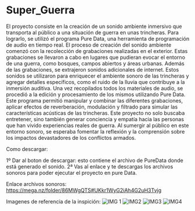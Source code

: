 # Super_Guerra
El proyecto consiste en la creación de un sonido ambiente inmersivo que transporta al público a una situación de guerra en unas trincheras. Para lograrlo, se utilizó el programa Pure Data, una herramienta de programación de audio en tiempo real. El proceso de creación del sonido ambiente comenzó con la recolección de grabaciones realizadas en el exterior. Estas grabaciones se llevaron a cabo en lugares que pudieran evocar el entorno de una guerra, como bosques, campos abiertos y áreas urbanas. Además de las grabaciones, se extrajeron sonidos adicionales de internet. Estos sonidos se utilizaron para enriquecer el ambiente sonoro de las trincheras y agregar detalles específicos, como el ruido de la lluvia que contribuye a la inmersión auditiva. Una vez recopilados todos los materiales de audio, se procedió a la edición y procesamiento de los mismos utilizando Pure Data. Este programa permitió manipular y combinar las diferentes grabaciones, aplicar efectos de reverberación, modulación y filtrado para simular las características acústicas de las trincheras. Este proyecto no solo buscaba entretener, sino también generar conciencia y empatía hacia las personas que han vivido experiencias reales de guerra. Al sumergir al público en este entorno sonoro, se esperaba fomentar la reflexión y la comprensión sobre los impactos devastadores de los conflictos armados.


Como descargar:

1º Dar al boton de descargar: esto contiene el archivo de PureData donde está generado el sonido.
2ª Vas al enlace y te descargas los archivos sonoros para poder ejecutar el proyecto en pure Data.


Enlace archivos sonoros: https://mega.nz/folder/86MWgQTS#UKkr1WyG2iAh4G2uH3Tvjg 

Imagenes de referencia de la inspición:
![IMG 1](https://github.com/albapastor69/Super_Guerra/assets/131446378/62063f78-4ba9-4c0f-96e3-2dc8ed856dcc) ![IMG2](https://github.com/albapastor69/Super_Guerra/assets/131446378/8075aef9-b011-4cdc-8f08-f7bc29ea609d) ![IMG3](https://github.com/albapastor69/Super_Guerra/assets/131446378/e1d55824-b6a6-4e82-bb25-487c18578b45) ![IMG4](https://github.com/albapastor69/Super_Guerra/assets/131446378/9419465d-6fab-4824-aa50-8151931953bf)
